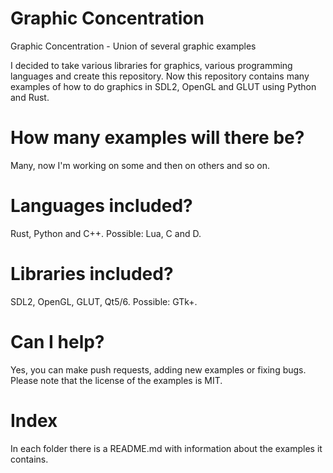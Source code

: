 # Graphic Concentration
Graphic Concentration - Union of several graphic examples

I decided to take various libraries for graphics, various programming languages and
create this repository. Now this repository contains many examples of how to do
graphics in SDL2, OpenGL and GLUT using Python and Rust.

# How many examples will there be?
Many, now I'm working on some and then on others and so on.

# Languages included?
Rust, Python and C++.
Possible: Lua, C and D.

# Libraries included?
SDL2, OpenGL, GLUT, Qt5/6.
Possible: GTk+.

# Can I help?
Yes, you can make push requests, adding new examples or fixing bugs.
Please note that the license of the examples is MIT.

# Index
In each folder there is a README.md with information
about the examples it contains.
